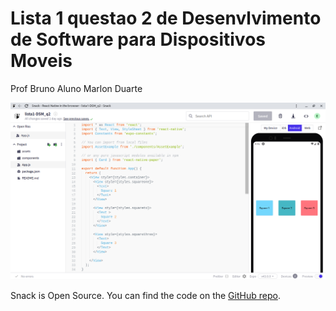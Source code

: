 # Lista 1 questao 2 de Desenvlvimento de Software para Dispositivos Moveis

Prof Bruno 
Aluno Marlon Duarte

![Imagem](https://github.com/eletromarlon/lista1-DSM_q2/blob/main/img/snack-running-q2.png)

Snack is Open Source. You can find the code on the [GitHub repo](https://github.com/expo/snack).
